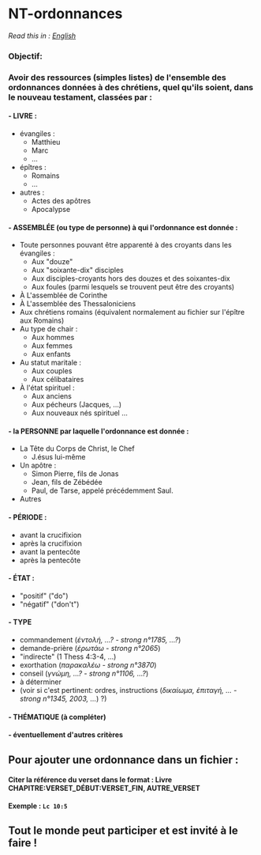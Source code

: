 # NT-ordonnances

*Read this in : [English](README.en.md)*

  ### Objectif:
  ### Avoir des ressources (simples listes) de l'ensemble des ordonnances données à des chrétiens, quel qu'ils soient, dans le nouveau testament, classées par :

#### - LIVRE :
  - évangiles :
    - Matthieu
    - Marc
    - …
  - épîtres :
    - Romains
    -  …
  - autres :
    - Actes des apôtres
    - Apocalypse
 #### - ASSEMBLÉE (ou type de personne) à qui l'ordonnance est donnée :
  - Toute personnes pouvant être apparenté à des croyants dans les évangiles :
    - Aux "douze"
    - Aux "soixante-dix" disciples
    - Aux disciples-croyants hors des douzes et des soixantes-dix
    - Aux foules (parmi lesquels se trouvent peut être des croyants)
  - À L'assemblée de Corinthe
  - À L'assemblée des Thessaloniciens
  - Aux chrétiens romains (équivalent normalement au fichier sur l'épître aux Romains)
  - Au type de chair :
     - Aux hommes
     - Aux femmes
     - Aux enfants
   - Au statut maritale :
     - Aux couples
     - Aux célibataires
   - À l'état spirituel :
     - Aux anciens
     - Aux pécheurs (Jacques, …)
     - Aux nouveaux nés spirituel
  …

 #### - la PERSONNE par laquelle l'ordonnance est donnée :
  - La Tête du Corps de Christ, le Chef
    - J.ésus lui-même
  - Un apôtre :
    - Simon Pierre, fils de Jonas
    - Jean, fils de Zébédée
    - Paul, de Tarse, appelé précédemment Saul.
  - Autres


 #### - PÉRIODE :
  - avant la crucifixion
  - après la crucifixion
  - avant la pentecôte
  - après la pentecôte

 #### - ÉTAT :
  - "positif" ("do")
  - "négatif" ("don't")

 #### - TYPE
  - commandement (*ἐντολή, …? - strong n°1785, …?*)
  - demande-prière (*ἐρωτάω - strong n°2065*)
  - "indirecte" (1 Thess 4:3-4, …)
  - exorthation (*παρακαλέω - strong n°3870*)
  - conseil (*γνώμη, …? - strong n°1106, …?*)
  - à déterminer
  - (voir si c'est pertinent: ordres, instructions (*δικαίωμα, ἐπιταγή, … - strong n°1345, 2003, …*) ?)

 #### - THÉMATIQUE (à compléter)
 #### - éventuellement d'autres critères



 ## Pour ajouter une ordonnance dans un fichier :
  #### Citer la référence du verset dans le format :     Livre CHAPITRE:VERSET_DÉBUT:VERSET_FIN, AUTRE_VERSET

 **Exemple : `Lc 10:5`**  

 ## Tout le monde peut participer et est invité à le faire !
